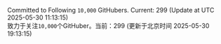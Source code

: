 Committed to Following `10,000` GitHubers. Current: <!-- FOLLOWING_COUNT -->299<!-- FOLLOWING_COUNT --> (Update at UTC <!-- LAST_UPDATED -->2025-05-30 11:13:15<!-- LAST_UPDATED -->)<br>
致力于关注`10,000`个GitHuber。当前：<!-- FOLLOWING_COUNT -->299<!-- FOLLOWING_COUNT --> (更新于北京时间 <!-- LAST_UPDATED_CST -->2025-05-30 19:13:15<!-- LAST_UPDATED_CST -->)
